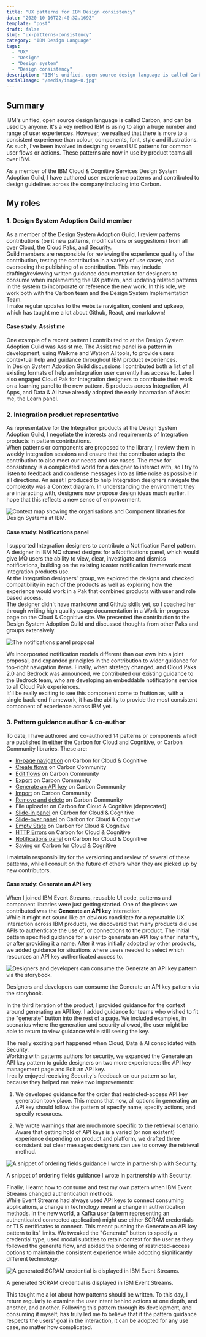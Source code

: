 ```yaml
---
title: "UX patterns for IBM Design consistency"
date: "2020-10-16T22:40:32.169Z"
template: "post"
draft: false
slug: "ux-patterns-consistency"
category: "IBM Design Language"
tags:
  - "UX"
  - "Design"
  - "Design system"
  - "Design consistency"
description: "IBM's unified, open source design language is called Carbon, and can be used by anyone. It's a key method IBM is using to align a huge number and range of user experiences. However, we realised that there is more to a consistent experience than colour, components, font, style and illustrations. As such, I've been involved in designing several UX patterns for common user flows or actions. These patterns are now in use by product teams all over IBM."
socialImage: "/media/image-0.jpg"
---
```


## Summary
IBM's unified, open source design language is called Carbon, and can be used by anyone. It's a key method IBM is using to align a huge number and range of user experiences. However, we realised that there is more to a consistent experience than colour, components, font, style and illustrations. As such, I've been involved in designing several UX patterns for common user flows or actions. These patterns are now in use by product teams all over IBM.

As a member of the IBM Cloud & Cognitive Services Design System Adoption Guild, I have authored user experience patterns and contributed to design guidelines across the company including into Carbon.

## My roles

### 1. Design System Adoption Guild member  
As a member of the Design System Adoption Guild, I review patterns contributions (be it new patterns, modifications or suggestions) from all over Cloud, the Cloud Paks, and Security.  
Guild members are responsible for reviewing the experience quality of the contribution, testing the contribution in a variety of use cases, and overseeing the publishing of a contribution.
This may include drafting/reviewing written guidance documentation for designers to consume when implementing the UX pattern, and updating related patterns in the system to incorporate or reference the new work.
In this role, we work both with the Carbon team and the Design System Implementation Team.   
I make regular updates to the website navigation, content and upkeep, which has taught me a lot about Github, React, and markdown!

#### Case study: Assist me
One example of a recent pattern I contributed to at the Design System Adoption Guild was Assist me.
The Assist me panel is a pattern in development, using Walkme and Watson AI tools, to provide users contextual help and guidance throughout IBM product experiences.   
In Design System Adoption Guild discussions I contributed both a list of all existing formats of help an integration user currently has access to. Later I also engaged Cloud Pak for Integration designers to contribute their work on a learning panel to the new pattern.
5 products across Integration, AI Apps, and Data & AI have already adopted the early incarnation of Assist me, the Learn panel.

### 2. Integration product representative  
As representative for the Integration products at the Design System Adoption Guild, I negotiate the interests and requirements of Integration products in pattern contributions.  
When patterns or components are proposed to the library, I review them in weekly integration sessions and ensure that the contributor adapts the contribution to also meet our needs and use cases. 
The move for consistency is a complicated world for a designer to interact with, so I try to listen to feedback and condense messages into as little noise as possible in all directions. 
An asset I produced to help Integration designers navigate the complexity was a Context diagram. 
In understanding the environment they are interacting with, designers now propose design ideas much earlier. I hope that this reflects a new sense of empowerment. 

![Context map showing the organisations and Component libraries for Design Systems at IBM.](/media/ContextMap-01.png)

#### Case study: Notifications panel
I supported Integration designers to contribute a Notification Panel pattern. 
A designer in IBM MQ shared designs for a Notifications panel, which would give MQ users the ability to view, clear, investigate and dismiss notifications, building on the existing toaster notification framework most integration products use.  
At the integration designers' group, we explored the designs and checked compatibility in each of the products as well as exploring how the experience would work in a Pak that combined products with user and role based access.  
The designer didn't have markdown and Github skills yet, so I coached her through writing high quality usage documentation in a Work-in-progress page on the Cloud & Cognitive site. 
We presented the contribution to the Design System Adoption Guild and discussed thoughts from other Paks and groups extensively.  

![The notifications panel proposal](/media/NotificationsPanelPattern-05.png)

We incorporated notification models different than our own into a joint proposal, and expanded principles in the contribution to wider guidance for top-right navigation items.
Finally, when strategy changed, and Cloud Paks 2.0 and Bedrock was announced, we contributed our existing guidance to the Bedrock team, who are developing an embeddable notifications service to all Cloud Pak experiences.  
It'll be really exciting to see this component come to fruition as, with a single back-end framework, it has the ability to provide the most consistent component of experience across IBM yet.

### 3. Pattern guidance author & co-author  
To date, I have authored and co-authored 14 patterns or components which are published in either the Carbon for Cloud and Cognitive, or Carbon Community libraries. 
These are:
- [In-page navigation](https://pages.github.ibm.com/cdai-design/pal/wip/in-page-navigation/usage/) on Carbon for Cloud & Cognitive
- [Create flows](https://www.carbondesignsystem.com/community/patterns/create-flows) on Carbon Community
- [Edit flows](https://www.carbondesignsystem.com/community/patterns/edit-pattern) on Carbon Community
- [Export](https://www.carbondesignsystem.com/community/patterns/export-pattern) on Carbon Community
- [Generate an API key](https://www.carbondesignsystem.com/community/patterns/generate-an-api-key) on Carbon Community
- [Import](https://www.carbondesignsystem.com/community/patterns/import-pattern) on Carbon Community
- [Remove and delete](https://www.carbondesignsystem.com/community/patterns/remove-pattern) on Carbon Community
- File uploader on Carbon for Cloud & Cognitive (deprecated)
- [Slide-in panel](https://pages.github.ibm.com/cdai-design/pal/components/slide-in-panel) on Carbon for Cloud & Cognitive
- [Slide-over panel](https://pages.github.ibm.com/cdai-design/pal/components/slide-over-panel/usage) on Carbon for Cloud & Cognitive
- [Empty State](https://pages.github.ibm.com/cdai-design/pal/patterns/empty-state/usage) on Carbon for Cloud & Cognitive
- [HTTP Errors](https://pages.github.ibm.com/cdai-design/pal/patterns/http-errors/usage) on Carbon for Cloud & Cognitive
- [Notifications panel](https://pages.github.ibm.com/cdai-design/pal/wip/notification-panel) on Carbon for Cloud & Cognitive
- [Saving](https://pages.github.ibm.com/cdai-design/pal/patterns/saving/usage) on Carbon for Cloud & Cognitive

I maintain responsibility for the versioning and review of several of these patterns, while I consult on the future of others when they are picked up by new contributors.

#### Case study: Generate an API key
When I joined IBM Event Streams, reusable UI code, patterns and component libraries were just getting started. 
One of the pieces we contributed was the **Generate an API key** interaction.  
While it might not sound like an obvious candidate for a repeatable UX interaction across IBM products, we discovered that many products did use APIs to authenticate the use of, or connections to the product.
The initial pattern specified guidance for a user to generate an API key either instantly, or after providing it a name.
After it was initially adopted by other products, we added guidance for situations where users needed to select which resources an API key authenticated access to.

![Designers and developers can consume the Generate an API key pattern via the storybook.](/media/Storybook-03.png)
<Caption>Designers and developers can consume the Generate an API key pattern via the storybook.</Caption>


In the third iteration of the product, I provided guidance for the context around generating an API key. 
I added guidance for teams who wished to fit the "generate" button into the rest of a page. We included examples, in scenarios where the generation and security allowed, the user might be able to return to view guidance while still seeing the key.

The really exciting part happened when Cloud, Data & AI consolidated with Security.  
Working with patterns authors for security, we expanded the Generate an API key pattern to guide designers on two more experiences: the API key management page and Edit an API key.  
I really enjoyed receiving Security's feedback on our pattern so far, because they helped me make two improvements:  

1. We developed guidance for the order that restricted-access API key generation took place. This means that now, all options in generating an API key should follow the pattern of specify name, specify actions, and specify resources.  

2. We wrote warnings that are much more specific to the retrieval scenario. Aware that getting hold of API keys is a varied (or non existent) experience depending on product and platform, we drafted three consistent but clear messages designers can use to convey the retrieval method.  

![A snippet of ordering fields guidance I wrote in partnership with Security.](/media/APIKeyGuidance-04.png)
<Caption>A snippet of ordering fields guidance I wrote in partnership with Security.</Caption>

Finally, I learnt how to consume and test my own pattern when IBM Event Streams changed authentication methods.  
While Event Streams had always used API keys to connect consuming applications, a change in technology meant a change in authentication methods. 
In the new world, a Kafka user (a term representing an authenticated connected application) might use either SCRAM credentials or TLS certificates to connect. 
This meant pushing the Generate an API key pattern to its' limits. 
We tweaked the "Generate" button to specify a credential type, used modal subtitles to retain context for the user as they followed the generate flow, and abided the ordering of restricted-access options to maintain the consistent experience while adopting significantly different technology.

![A generated SCRAM credential is displayed in IBM Event Streams.](/media/EventStreams-02.png)
<Caption>A generated SCRAM credential is displayed in IBM Event Streams.</Caption>

This taught me a lot about how patterns should be written. To this day, I return regularly to examine the user intent behind actions at one depth, and another, and another.
Following this pattern through its development, and consuming it myself, has truly led me to believe that if the pattern guidance respects the users' goal in the interaction, it can be adopted for any use case, no matter how complicated.

